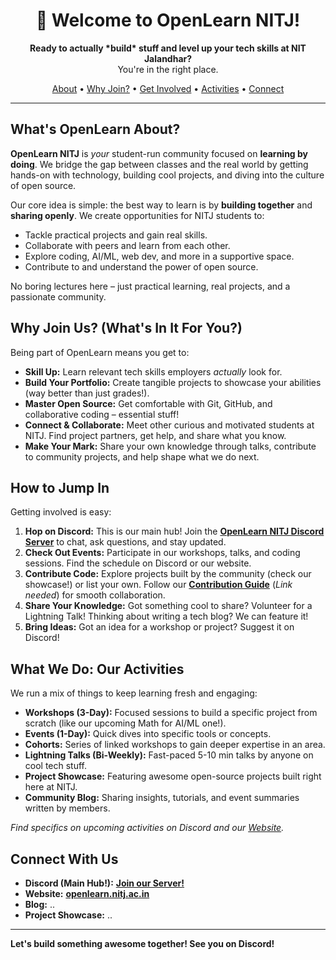<p align="center">
  <!-- Optional: Add a clean, modern logo -->
  <!-- <img src="URL_TO_YOUR_LOGO" alt="OpenLearn NITJ Logo" width="160"/> -->
  <h1 align="center">👋 Welcome to OpenLearn NITJ!</h1>
</p>

<p align="center">
  <strong>Ready to actually *build* stuff and level up your tech skills at NIT Jalandhar?</strong>
  <br />
  You're in the right place.
</p>

<p align="center">
  <a href="#whats-openlearn-about">About</a> •
  <a href="#why-join-us">Why Join?</a> •
  <a href="#how-to-jump-in">Get Involved</a> •
  <a href="#what-we-do">Activities</a> •
  <a href="#connect">Connect</a>
</p>

---

## What's OpenLearn About? <a name="whats-openlearn-about"></a>

**OpenLearn NITJ** is *your* student-run community focused on **learning by doing**. We bridge the gap between classes and the real world by getting hands-on with technology, building cool projects, and diving into the culture of open source.

Our core idea is simple: the best way to learn is by **building together** and **sharing openly**. We create opportunities for NITJ students to:

*   Tackle practical projects and gain real skills.
*   Collaborate with peers and learn from each other.
*   Explore coding, AI/ML, web dev, and more in a supportive space.
*   Contribute to and understand the power of open source.

No boring lectures here – just practical learning, real projects, and a passionate community.

## Why Join Us? (What's In It For You?) <a name="why-join-us"></a>

Being part of OpenLearn means you get to:

*   **Skill Up:** Learn relevant tech skills employers *actually* look for.
*   **Build Your Portfolio:** Create tangible projects to showcase your abilities (way better than just grades!).
*   **Master Open Source:** Get comfortable with Git, GitHub, and collaborative coding – essential stuff!
*   **Connect & Collaborate:** Meet other curious and motivated students at NITJ. Find project partners, get help, and share what you know.
*   **Make Your Mark:** Share your own knowledge through talks, contribute to community projects, and help shape what we do next.

## How to Jump In <a name="how-to-jump-in"></a>

Getting involved is easy:

1.  **Hop on Discord:** This is our main hub! Join the [**OpenLearn NITJ Discord Server**](YOUR_DISCORD_INVITE_LINK) to chat, ask questions, and stay updated.
2.  **Check Out Events:** Participate in our workshops, talks, and coding sessions. Find the schedule on Discord or our website.
3.  **Contribute Code:** Explore projects built by the community (check our showcase!) or list your own. Follow our [**Contribution Guide**](#) (*Link needed*) for smooth collaboration.
4.  **Share Your Knowledge:** Got something cool to share? Volunteer for a Lightning Talk! Thinking about writing a tech blog? We can feature it!
5.  **Bring Ideas:** Got an idea for a workshop or project? Suggest it on Discord!

## What We Do: Our Activities <a name="what-we-do"></a>

We run a mix of things to keep learning fresh and engaging:

*   **Workshops (3-Day):** Focused sessions to build a specific project from scratch (like our upcoming Math for AI/ML one!).
*   **Events (1-Day):** Quick dives into specific tools or concepts.
*   **Cohorts:** Series of linked workshops to gain deeper expertise in an area.
*   **Lightning Talks (Bi-Weekly):** Fast-paced 5-10 min talks by anyone on cool tech stuff.
*   **Project Showcase:** Featuring awesome open-source projects built right here at NITJ.
*   **Community Blog:** Sharing insights, tutorials, and event summaries written by members.

*Find specifics on upcoming activities on Discord and our [Website](YOUR_WEBSITE_LINK).*

## Connect With Us <a name="connect"></a>

*   **Discord (Main Hub!):** [**Join our Server!**](YOUR_DISCORD_INVITE_LINK)
*   **Website:** [**openlearn.nitj.ac.in**](YOUR_WEBSITE_LINK)
*   **Blog:** ..
*   **Project Showcase:** ..


---

**Let's build something awesome together! See you on Discord!**